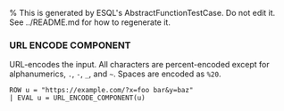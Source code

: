 % This is generated by ESQL's AbstractFunctionTestCase. Do not edit it. See ../README.md for how to regenerate it.

### URL ENCODE COMPONENT
URL-encodes the input. All characters are percent-encoded except for alphanumerics, `.`, `-`, `_`, and `~`. Spaces are encoded as `%20`.

```esql
ROW u = "https://example.com/?x=foo bar&y=baz"
| EVAL u = URL_ENCODE_COMPONENT(u)
```
